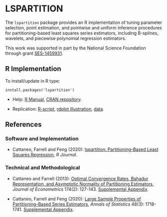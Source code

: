 # LSPARTITION

The `lspartition` package provides an R implementation of tuning parameter selection, point estimation, and pointwise and uniform inference procedures for partitioning-based least squares series estimators, including B-splines, wavelets, and piecewise polynomial regression estimators.

This work was supported in part by the National Science Foundation through grant [SES-1459931](https://www.nsf.gov/awardsearch/showAward?AWD_ID=1459931).

## R Implementation
To install/update in R type:
```
install.packages('lspartition')
```
- Help: [R Manual](https://cran.r-project.org/web/packages/lspartition/lspartition.pdf), [CRAN repository](https://cran.r-project.org/package=lspartition).

- Replication: [R-script](R/lspartition_illustration.r), [rdplot illustration](R/rdplot_illustration.R), [data](R/bikeSharing.csv).

## References

### Software and Implementation

- Cattaneo, Farrell and Feng (2020): [lspartition: Partitioning-Based Least Squares Regression](references/Cattaneo-Farrell-Feng_2019_lspartition.pdf), _R Journal_.

### Technical and Methodological

- Cattaneo and Farrell (2013): [Optimal Convergence Rates, Bahadur Representation, and Asymptotic Normality of Partitioning Estimators](references/Cattaneo-Farrell_2013_JoE.pdf), _Journal of Econometrics_ 174(2): 127-143. [Supplemental Appendix](references/Cattaneo-Farrell_2013_JoE--Supplemental.pdf).

- Cattaneo, Farrell and Feng (2020): [Large Sample Properties of Partitioning-Based Series Estimators](references/Cattaneo-Farrell-Feng_2020_AoS.pdf), _Annals of Statistics_ 48(3): 1718-1741. [Supplemental Appendix](references/Cattaneo-Farrell-Feng_2020_AoS--Supplemental.pdf).

<br><br>
